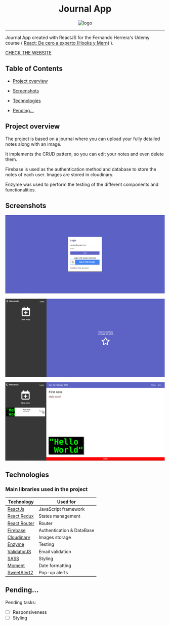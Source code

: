 <div align="center">
    <h1>Journal App</h1>
    <img src="https://res.cloudinary.com/practicaldev/image/fetch/s--BxQ7CA2Z--/c_imagga_scale,f_auto,fl_progressive,h_420,q_auto,w_1000/https://dev-to-uploads.s3.amazonaws.com/i/grki97glctbmjydzqejw.png" height='200px' alt='logo'>
    <hr/>
</div>

Journal App created with ReactJS for the Fernando Herrera's Udemy course ( [React: De cero a experto (Hooks y Mern)](https://www.udemy.com/course/react-cero-experto/) ).

[CHECK THE WEBSITE](https://ferbuono.github.io/journal-app/)



## Table of Contents

* [Project overview](#project-overview)

* [Screenshots](#screenshots)

* [Technologies](#technologies)

* [Pending...](#pending)


## Project overview

The project is based on a journal where you can upload your fully detailed notes along with an image. 

It implements the CRUD pattern, so you can edit your notes and even delete them.

Firebase is used as the authentication method and database to store the notes of each user. Images are stored in cloudinary.

Enzyme was used to perform the testing of the different components and functionalities.

	
## Screenshots

![Login](src/assets/images/screen1.png)

![Main page](src/assets/images/screen2.png)

![Note created](src/assets/images/screen3.png)



## Technologies

### Main libraries used in the project

| Technology                                                       | Used for                  |
| ---------------------------------------------------------------- | ------------------------- |
| [ReactJs](https://es.reactjs.org/)                               | JavaScript framework      |
| [React Redux](https://react-redux.js.org/)                       | States management         |
| [React Router](https://reactrouter.com/)                         | Router                    |
| [Firebase](https://firebase.google.com/?hl=es)                   | Authentication & DataBase |
| [Cloudinary](https://cloudinary.com/)                            | Images storage            |
| [Enzyme](https://enzymejs.github.io/enzyme/)                     | Testing                   |
| [ValidatorJS](https://www.npmjs.com/package/validatorjs)         | Email validation          |
| [SASS](https://sass-lang.com/)                                   | Styling                   |
| [Moment](https://momentjs.com/)                                  | Date formatting           |
| [SweetAlert2](https://sweetalert2.github.io/)                    | Pop-up alerts             |

	
## Pending...

Pending tasks:
- [ ] Responsiveness
- [ ] Styling
